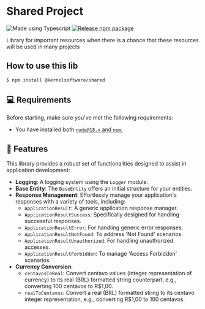 # Shared Project

![Made using Typescript](https://badgen.net/badge/icon/typescript?icon=typescript&label&color=purple)
[![Release npm package](https://github.com/joedysonbezerra/shared/actions/workflows/release.yaml/badge.svg?branch=master)](https://github.com/joedysonbezerra/shared/actions/workflows/release.yaml)


Library for important resources when there is a chance that these resources will be used in many projects

## How to use this lib

```bash
$ npm install @kernelsoftware/shared
```

## 💻 Requirements

Before starting, make sure you've met the following requirements:

- You have installed both [`node@18.x` and `npm`](https://docs.npmjs.com/downloading-and-installing-node-js-and-npm);

## 🚀 Features

This library provides a robust set of functionalities designed to assist in application development:

- **Logging**: A logging system using the `Logger` module.
- **Base Entity**: The `BaseEntity` offers an initial structure for your entities.
- **Response Management**: Effortlessly manage your application's responses with a variety of tools, including:
  - `ApplicationResult`: A generic application response manager.
  - `ApplicationResultSuccess`: Specifically designed for handling successful responses.
  - `ApplicationResultError`: For handling generic error responses.
  - `ApplicationResultNotFound`: To address 'Not Found' scenarios.
  - `ApplicationResultUnauthorized`: For handling unauthorized accesses.
  - `ApplicationResultForbidden`: To manage 'Access Forbidden' scenarios.
- **Currency Conversion**:
  - `centavosToReal`: Convert centavo values (integer representation of currency) to its real (BRL) formatted string counterpart, e.g., converting 100 centavos to R$1,00.
  - `realToCentavos`: Convert a real (BRL) formatted string to its centavo integer representation, e.g., converting R$1,00 to 100 centavos.
